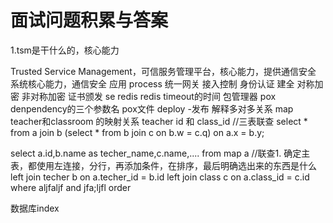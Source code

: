 # 面试问题积累与答案

1.tsm是干什么的，核心能力

Trusted Service Management，可信服务管理平台，核心能力，提供通信安全
系统核心能力，通信安全 应用 process  统一网关 接入控制 身份认证 建全  对称加密 非对称加密 证书颁发
se redis
redis timeout的时间
包管理器
pox denpendency的三个参数名 pox文件
deploy -发布
解释多对多关系  map teacher和classroom 的映射关系 teacher id 和 class_id
//三表联查
select * from a join b (select * from b join c on b.w = c.q) on a.x = b.y;

select a.id,b.name as techer_name,c.name,.... from map a  //联查1. 确定主表，都使用左连接，分行，再添加条件，在排序，最后明确选出来的东西是什么
left join techer b on a.techer_id = b.id
left join class c on a.class_id = c.id
where aljfaljf
and jfa;ljfl
 order

数据库index